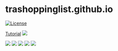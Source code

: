 # trashoppinglist.github.io
[![License](https://img.shields.io/github/license/Anankke/SSPanel-Uim?style=flat-square)](https://github.com/Anankke/SSPanel-Uim/blob/dev/LICENSE)


<a href="https://www.youtube.com/watch?v=YWGfUnNXqqs">Tutorial</a>
<img src="https://rhemecoh.github.io/TrashoppingList-Website/img/1.png">

<img src="https://rhemecoh.github.io/TrashoppingList-Website/img/2.png">

<img src="https://rhemecoh.github.io/TrashoppingList-Website/img/5.png">

<img src="https://rhemecoh.github.io/TrashoppingList-Website/img/6.png">

<img src="https://rhemecoh.github.io/TrashoppingList-Website/img/7.png">

<img src="https://rhemecoh.github.io/TrashoppingList-Website/img/11.png">
